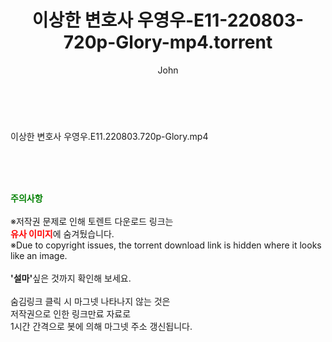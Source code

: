 ﻿---
layout: post
title:  "이상한 변호사 우영우-E11-220803-720p-Glory-mp4.torrent"
author: John
categories: [ 드라마 ]
tags: [  ]
image:  
description: "이상한 변호사 우영우-E11-220803-720p-Glory-mp4 torrent 정보 공유"
toc: true
toc_sticky: true
---

<br>
<div class="view-img">
<a class="view_image" href="http://torrentmobile60.com/bbs/view_image.php?fn=%2Fdata%2Ffile%2Fdrama%2F3735182707_RKMZesB9_69aceb6691c9ce46becd9c3259b0a95fbdfe01b8.jpg" target="_blank"><img alt="" class="img-tag" content="http://torrentmobile60.com/data/file/drama/3735182707_RKMZesB9_69aceb6691c9ce46becd9c3259b0a95fbdfe01b8.jpg" itemprop="image" src="http://torrentmobile60.com/data/file/drama/3735182707_RKMZesB9_69aceb6691c9ce46becd9c3259b0a95fbdfe01b8.jpg"/></a></div><div class="view-content" itemprop="description">
<p>이상한 변호사 우영우.E11.220803.720p-Glory.mp4<br/></p> </div>
    
<br><br><br>
<p data-ke-size="size16"><b><span style="color: green;">주의사항</span></b><br /><br />※저작권 문제로 인해 토렌트 다운로드 링크는<br /><b><span style="color: red;">유사 이미지</span></b>에 숨겨뒀습니다.<br />※Due to copyright issues, the torrent download link is hidden where it looks like an image.<br /><br /><b>'설마'</b>싶은 것까지 확인해 보세요.<br /><br />숨김링크 클릭 시 마그넷 나타나지 않는 것은<br />저작권으로 인한 링크만료 자료로<br />1시간 간격으로 봇에 의해 마그넷 주소 갱신됩니다.</p>

